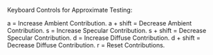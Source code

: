 Keyboard Controls for Approximate Testing:

a         = Increase Ambient Contribution.
a + shift = Decrease Ambient Contribution.
s         = Increase Specular Contribution.
s + shift = Decrease Specular Contribution.
d         = Increase Diffuse Contribution.
d + shift = Decrease Diffuse Contribution.
r         = Reset Contributions.
